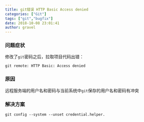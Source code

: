 ```yaml
---
title: git错误 HTTP Basic Access denied
categories: ["Git"]
tags: ["git","bugfix"]
date: 2018-10-08 23:01:41 
author: gravel
---
```

### 问题症状
修改了`git`密码之后，拉取项目代码出错：
```
git remote: HTTP Basic: Access denied 
```
### 原因
远程服务端的用户名和密码与当前系统中`git`保存的用户名和密码有冲突
### 解决方案

```
git config --system --unset credential.helper.
```